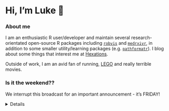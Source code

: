 
<!-- README.md is generated from README.Rmd. Please edit that file -->

# Hi, I’m Luke 👋

### About me

I am an enthusiastic R user/developer and maintain several
research-orientated open-source R packages including
[`robvis`](https://github.com/mcguinlu/robvis) and
[`medrxivr`](https://github.com/mcguinlu/medrxivr), in addition to some
smaller utility/learning packages
(e.g. [`pathformatr`](https://github.com/mcguinlu/pathformatr)). I blog
about some things that interest me at
[Hexations](https://mcguinlu.netlify.app/).

Outside of work, I am an avid fan of running,
[LEGO](https://mcguinlu.netlify.app/2021/02/02/baby-yoda-in-r/) and
really terrible movies.

### Is it the weekend??

We interrupt this broadcast for an important announcement - it’s
FRIDAY\!

<details>

This is a simple test of using GitHub Actions to automatically render a
RMarkdown file each morning, and update the text above. See the
underlying RMarkdown file
[here](https://github.com/mcguinlu/mcguinlu/blob/master/README.Rmd).

</details>
